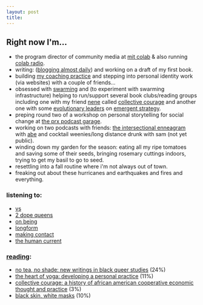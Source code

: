 ```yaml
---
layout: post
title: 
---
```

## Right now I'm...

* the program director of community media at [mit colab][colab] & also running [colab radio][colab radio].
* writing: ([blogging almost daily](https://lqb2.github.io/blog/)) and working on a draft of my first book.
* building [my coaching practice](https://lqb2.github.io/productivity/coaching.html) and stepping into personal identity work (via websites) with a couple of friends...
* obsessed with [swarming](http://colabradio.mit.edu/swarming-to-learn-learning-to-swarm-online-interactive-book-club-reflection/) and (to experiment with swarming infrastructure) helping to run/support several book clubs/reading groups including one with my friend [nene](https://neveraprofessor.tumblr.com/) called [collective courage](https://collectivecouragebookclub.wordpress.com/) and another one with some [evolutionary leaders](https://www.gibranrivera.com/blog/evolutionaryleadership) on [emergent strategy](http://bit.ly/ReadingEmergentStrategy).
* preping round two of a workshop on personal storytelling for social change at [the prx podcast garage](https://www.podcastgarage.org).
* working on two podcasts with friends: [the intersectional enneagram](https://soundcloud.com/lawrence-barriner-ii/intersectional-enneagram-pilot-episode) with [abe](http://www.risksomething.org/) and cocktail weenies/long distance drunk with sam (not yet public).
* winding down my garden for the season: eating all my ripe tomatoes and saving some of their seeds, bringing rosemary cuttings indoors, trying to get my basil to go to seed.
* resettling into a fall routine where i'm not always out of town.
* freaking out about these hurricanes and earthquakes and fires and everything.


### listening to: 

* [vs](https://itunes.apple.com/us/podcast/vs/id1249005448?mt=2)
* [2 dope queens](http://www.wnyc.org/shows/dopequeens)
* [on being](http://onbeing.org)
* [longform](https://longform.org/)
* [making contact](http://www.radioproject.org/)
* [the human current](http://www.human-current.com/#intro)

### [reading](https://www.goodreads.com/review/list/61877628-lawrence?shelf=currently-reading&utm_campaign=mybooksnav&utm_content=mybooks_cta&utm_medium=web&utm_source=homepage):

* [no tea, no shade: new writings in black queer studies](https://www.goodreads.com/book/show/27882447-no-tea-no-shade) (24%)
* [the heart of yoga: developing a personal practice](https://www.goodreads.com/book/show/21332218-the-heart-of-yoga) (11%)
* [collective courage: a history of african american cooperative economic thought and practice](https://www.goodreads.com/book/show/20783668-collective-courage) (3%)
* [black skin, white masks](https://www.goodreads.com/book/show/274392.Black_Skin_White_Masks) (10%)



[colab]: http://colab.mit.edu
[colab radio]: http://colabradio.mit.edu